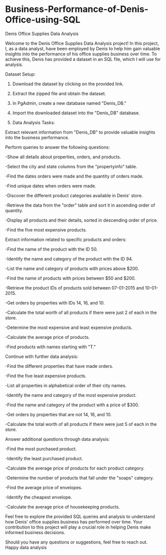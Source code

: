 # Business-Performance-of-Denis-Office-using-SQL
Denis Office Supplies Data Analysis

Welcome to the Denis Office Supplies Data Analysis project! In this project, I, as a data analyst, have been employed by Denis to help him gain valuable insights into the performance of his office supplies business over time. To achieve this, Denis has provided a dataset in an SQL file, which I will use for analysis.

Dataset Setup:

1. Download the dataset by clicking on the provided link.

2. Extract the zipped file and obtain the dataset.

3. In PgAdmin, create a new database named "Denis_DB."

4. Import the downloaded dataset into the "Denis_DB" database.

5. Data Analysis Tasks:

Extract relevant information from "Denis_DB" to provide valuable insights into the business performance.

Perform queries to answer the following questions:

-Show all details about properties, orders, and products.

-Select the city and state columns from the "propertyinfo" table.

-Find the dates orders were made and the quantity of orders made.

-Find unique dates when orders were made.

-Discover the different product categories available in Denis' store.

-Retrieve the data from the "order" table and sort it in ascending order of quantity.

-Display all products and their details, sorted in descending order of price.

-Find the five most expensive products.

Extract information related to specific products and orders:

-Find the name of the product with the ID 50.

-Identify the name and category of the product with the ID 94.

-List the name and category of products with prices above $200.

-Find the name of products with prices between $50 and $200.

-Retrieve the product IDs of products sold between 07-01-2015 and 10-01-2015.

-Get orders by properties with IDs 14, 16, and 10.

-Calculate the total worth of all products if there were just 2 of each in the store.

-Determine the most expensive and least expensive products.

-Calculate the average price of products.

-Find products with names starting with "T."

Continue with further data analysis:

-Find the different properties that have made orders.

-Find the five least expensive products.

-List all properties in alphabetical order of their city names.

-Identify the name and category of the most expensive product.

-Find the name and category of the product with a price of $300.

-Get orders by properties that are not 14, 16, and 10.

-Calculate the total worth of all products if there were just 5 of each in the store.

Answer additional questions through data analysis:

-Find the most purchased product.

-Identify the least purchased product.

-Calculate the average price of products for each product category.

-Determine the number of products that fall under the "soaps" category.

-Find the average price of envelopes.

-Identify the cheapest envelope.

-Calculate the average price of housekeeping products.

Feel free to explore the provided SQL queries and analysis to understand how Denis' office supplies business has performed over time. Your contribution to this project will play a crucial role in helping Denis make informed business decisions.

Should you have any questions or suggestions, feel free to reach out. Happy data analysis
